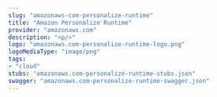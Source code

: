```yaml
---
slug: "amazonaws-com-personalize-runtime"
title: "Amazon Personalize Runtime"
provider: "amazonaws.com"
description: "<p/>"
logo: "amazonaws.com-personalize-runtime-logo.png"
logoMediaType: "image/png"
tags:
- "cloud"
stubs: "amazonaws.com-personalize-runtime-stubs.json"
swagger: "amazonaws.com-personalize-runtime-swagger.json"
---
```


